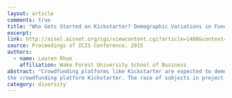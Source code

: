 ```yaml
---
layout: article
comments: true
title: "Who Gets Started on Kickstarter? Demographic Variations in Fundraising Success"
excerpt:   
link: http://aisel.aisnet.org/cgi/viewcontent.cgi?article=1408&context=icis2015
source: Proceedings of ICIS Conference, 2015
authors:
  - name: Lauren Rhue
    affiliation: Wake Forest University School of Business
abstract: "Crowdfunding platforms like Kickstarter are expected to democratize funding by increasing the availability of capital to traditionally underrepresented groups, but there is conflicting evidence about racial disparities in success rates. This paper contributes to the information systems literature on crowdfunding by examining the racial dynamics in
the crowdfunding platform Kickstarter. The race of subjects in project and user photos are determined with facial recognition software for 138,778 fundraising projects, and matched sample techniques are used to control for observable differences in project categories among racial groups. Even controlling for these observable differences, this study finds that projects with African-American photo subjects achieve lower success rates. African-American fundraisers also achieve significantly lower success than other groups, and this effect is larger than the effect from project photos. This study has practical implications for individuals seeking capital in these markets as well as design implications for the platforms themselves."
category: diversity
---
```

